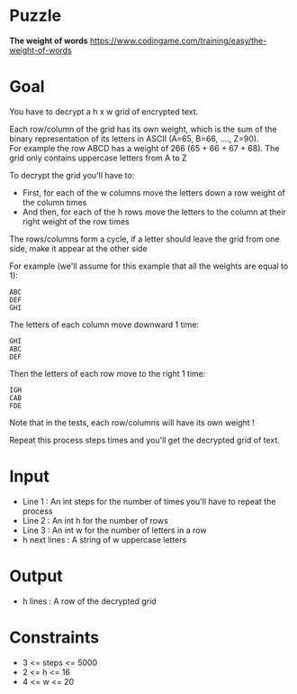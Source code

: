 # Puzzle
**The weight of words** https://www.codingame.com/training/easy/the-weight-of-words

# Goal
You have to decrypt a h x w grid of encrypted text.

Each row/column of the grid has its own weight, which is the sum of the binary representation of its letters in ASCII (A=65, B=66, ...., Z=90).  
For example the row ABCD has a weight of 266 (65 + 66 + 67 + 68). 
The grid only contains uppercase letters from A to Z  

To decrypt the grid you'll have to:
* First, for each of the w columns move the letters down a row weight of the column times
* And then, for each of the h rows move the letters to the column at their right weight of the row times

The rows/columns form a cycle, if a letter should leave the grid from one side, make it appear at the other side

For example (we'll assume for this example that all the weights are equal to 1):
```
ABC
DEF
GHI
```
The letters of each column move downward 1 time:
```
GHI
ABC
DEF
```
Then the letters of each row move to the right 1 time:
```
IGH
CAB
FDE
```
Note that in the tests, each row/columns will have its own weight !

Repeat this process steps times and you'll get the decrypted grid of text.

# Input
* Line 1 : An int steps for the number of times you'll have to repeat the process
* Line 2 : An int h for the number of rows
* Line 3 : An int w for the number of letters in a row
* h next lines : A string of w uppercase letters

# Output
* h lines : A row of the decrypted grid

# Constraints
* 3 <= steps <= 5000
* 2 <= h <= 16
* 4 <= w <= 20
